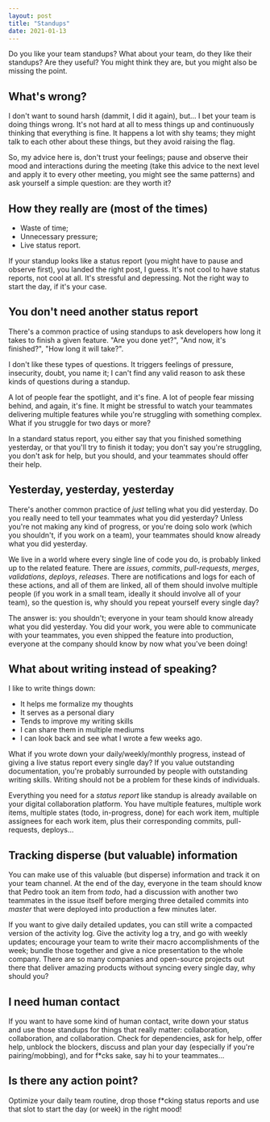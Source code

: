 ```yaml
---
layout: post
title: "Standups"
date: 2021-01-13
---
```


Do you like your team standups? What about your team, do they like their standups?
Are they useful? You might think they are, but you might also be missing the point.

## What's wrong?

I don't want to sound harsh (dammit, I did it again), but... I bet your team is doing
things wrong. It's not hard at all to mess things up and continuously thinking that
everything is fine. It happens a lot with shy teams; they might talk to each other about
these things, but they avoid raising the flag.

So, my advice here is, don't trust your feelings; pause and observe their mood and
interactions during the meeting (take this advice to the next level and apply it to
every other meeting, you might see the same patterns) and ask yourself a simple question:
are they worth it?

## How they really are (most of the times)

* Waste of time;
* Unnecessary pressure;
* Live status report.

If your standup looks like a status report (you might have to pause and observe first),
you landed the right post, I guess. It's not cool to have status reports, not cool at all.
It's stressful and depressing. Not the right way to start the day, if it's your case.

## You don't need another status report

There's a common practice of using standups to ask developers how long it takes to finish
a given feature. "Are you done yet?", "And now, it's finished?", "How long it will take?".

I don't like these types of questions. It triggers feelings of pressure, insecurity, doubt,
you name it; I can't find any valid reason to ask these kinds of questions during a standup.

A lot of people fear the spotlight, and it's fine. A lot of people fear missing behind, and
again, it's fine. It might be stressful to watch your teammates delivering multiple features
while you're struggling with something complex. What if you struggle for two days or more?

In a standard status report, you either say that you finished something yesterday, or that
you'll try to finish it today; you don't say you're struggling, you don't ask for help, but
you should, and your teammates should offer their help.

## Yesterday, yesterday, yesterday

There's another common practice of _just_ telling what you did yesterday. Do you really need
to tell your teammates what you did yesterday? Unless you're not making any kind of progress,
or you're doing solo work (which you shouldn't, if you work on a team), your teammates should
know already what you did yesterday.

We live in a world where every single line of code you do, is probably linked up to the related
feature. There are _issues_, _commits_, _pull-requests_, _merges_, _validations_, _deploys_,
_releases_. There are notifications and logs for each of these actions, and all of them are linked,
all of them should involve multiple people (if you work in a small team, ideally it should involve
all of your team), so the question is, why should you repeat yourself every single day?

The answer is: you shouldn't; everyone in your team should know already what you did yesterday.
You did your work, you were able to communicate with your teammates, you even shipped the feature
into production, everyone at the company should know by now what you've been doing!

## What about writing instead of speaking?

I like to write things down:

* It helps me formalize my thoughts
* It serves as a personal diary
* Tends to improve my writing skills
* I can share them in multiple mediums
* I can look back and see what I wrote a few weeks ago.

What if you wrote down your daily/weekly/monthly progress, instead of giving a live status report
every single day? If you value outstanding documentation, you're probably surrounded by people
with outstanding writing skills. Writing should not be a problem for these kinds of individuals.

Everything you need for a _status report_ like standup is already available on your digital collaboration
platform. You have multiple features, multiple work items, multiple states (todo, in-progress, done)
for each work item, multiple assignees for each work item, plus their corresponding commits, pull-requests,
deploys...

## Tracking disperse (but valuable) information

You can make use of this valuable (but disperse) information and track it on your team channel. At the
end of the day, everyone in the team should know that Pedro took an item from _todo_, had a discussion
with another two teammates in the issue itself before merging three detailed commits into _master_ that
were deployed into production a few minutes later.

If you want to give daily detailed updates, you can still write a compacted version of the activity log.
Give the activity log a try, and go with weekly updates; encourage your team to write their macro
accomplishments of the week; bundle those together and give a nice presentation to the whole company.
There are so many companies and open-source projects out there that deliver amazing products without
syncing every single day, why should you?

## I need human contact

If you want to have some kind of human contact, write down your status and use those standups for things
that really matter: collaboration, collaboration, and collaboration. Check for dependencies, ask for help,
offer help, unblock the blockers, discuss and plan your day (especially if you're pairing/mobbing), and for
f*cks sake, say hi to your teammates...

## Is there any action point?

Optimize your daily team routine, drop those f*cking status reports and use that slot to start the day
(or week) in the right mood!
